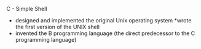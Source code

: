 C - Simple Shell

* designed and implemented the original Unix operating system
*wrote the first version of the UNIX shell
* invented the B programming language (the direct predecessor to the C programming language)
